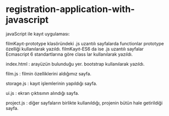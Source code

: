 # registration-application-with-javascript
 javaScript ile kayıt uygulaması:
 
 filmKayıt-prototype klasöründeki .js uzantılı sayfalarda functionlar prototype özelliği kullanılarak yazıldı.
 filmKayıt-ES6 da ise  .js uzantılı sayfalar  Ecmascript 6 standartlarına göre class lar kullanılarak yazıldı.

 index.html : arayüzün bulunduğu yer. bootstrap kullanılarak yazıldı.
 
 film.js : filmin özelliklerini aldığımız sayfa.
 
 storage.js : kayıt işlemlerinin yapıldığı sayfa.
 
 ui.js : ekran çıktısının alındığı sayfa.
 
 project.js : diğer sayfaların birlikte kullanıldığı, projenin bütün hale getirildiği sayfa.
 

 
